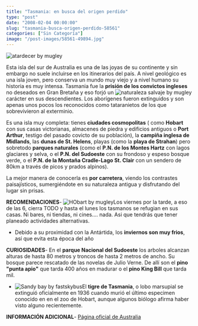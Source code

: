 ```yaml
---
title: "Tasmania: en busca del origen perdido"
type: "post"
date: "2008-02-04 00:00:00"
slug: "tasmania-busca-origen-perdido-58561"
categories: ["Sin Categoría"]
image: "/post-images/58561-49894.jpg"
---
```


![atardecer by mugley](/post-images/58561-49894.jpg "atardecer by mugley")

Esta isla del sur de Australia es una de las joyas de su continente y sin embargo no suele incluirse en los itinerarios del país. A nivel geológico es una isla joven, pero conserva un mundo muy viejo y a nivel humano su historia es muy intensa. Tasmania fue la **prisión de los convictos ingleses** no deseados en Gran Bretaña y eso forjó un ![naturaleza salvaje by mugley](/post-images/58561-49897.jpg "naturaleza salvaje by mugley")carácter en sus descendientes. Los aborígenes fueron extinguidos y son apenas unos pocos los reconocidos como tataranietos de los que sobrevivieron al exterminio.  
  
Es una isla muy completa: tienes **ciudades cosmopolitas** ( como **Hobart** con sus casas victorianas, almacenes de piedra y edificios antiguos o **Port Arthur**, testigo del pasado covicto de su población), la **campiña inglesa de Midlands**, las **dunas de St. Helens**, playas (como la **playa de Strahan**) pero sobretodo **parques naturales** (como el **P.N. de los Montes Hartz** con lagos glaciares y selva, o el **P.N. del Sudoeste** con su frondoso y espeso bosque verde, o el **P.N. de la Montaña Cradle-Lago St. Clair** con un sendero de 80km a través de picos y prados alpinos).  
  
La mejor manera de conocerla es **por carretera**, viendo los contrastes paisajísticos, sumergiéndote en su naturaleza antigua y disfrutando del lugar sin prisas.  
  
**RECOMENDACIONES**- ![HObart by mugley](/post-images/58561-49896.jpg "HObart by mugley")Los viernes por la tarde, a eso de las 6, cierra TODO y hasta el lunes los tasmanos se refugian en sus casas. Ni bares, ni tiendas, ni cines.... nada. Asi que tendrás que tener planeado actividades alternativas.
- Debido a su proximidad con la Antártida, los **inviernos son muy frios**, así que evita esta época del año

**CURIOSIDADES**- En el **parque Nacional del Sudoeste** los arboles alcanzan alturas de hasta 80 metros y troncos de hasta 2 metros de ancho. Su bosque parece rescatado de las novelas de Julio Verne. De allí son el **pino "punta apio"** que tarda 400 años en madurar o el **pino King Bill** que tarda mil.
- ![Sandy bay by fastskybus](/post-images/58561-49898.jpg "Sandy bay by fastskybus")El **tigre de Tasmania**, o lobo marsupial se extinguió oficialmente en 1936 cuando murió el último especimen conocido en en el zoo de Hobart, aunque algunos biólogo afirma haber visto alguno recientemente.

**INFORMACIÓN ADICIONAL**- [Página oficial de Australia](http://www.australia.com/)